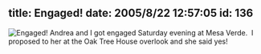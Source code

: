 title: Engaged!
date: 2005/8/22 12:57:05
id: 136
---
![Engaged!](/journal_images/DSC00039.jpg) Andrea and I got engaged Saturday evening at Mesa Verde.  I proposed to her at the Oak Tree House overlook and she said yes!